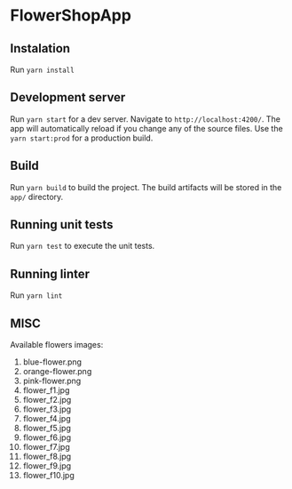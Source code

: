 # FlowerShopApp

## Instalation

Run `yarn install`

## Development server

Run `yarn start` for a dev server. Navigate to `http://localhost:4200/`.
The app will automatically reload if you change any of the source files.
Use the `yarn start:prod` for a production build.

## Build

Run `yarn build` to build the project.
The build artifacts will be stored in the `app/` directory.

## Running unit tests

Run `yarn test` to execute the unit tests.

## Running linter

Run `yarn lint`

## MISC

Available flowers images:

1. blue-flower.png
1. orange-flower.png
1. pink-flower.png
1. flower_f1.jpg
1. flower_f2.jpg
1. flower_f3.jpg
1. flower_f4.jpg
1. flower_f5.jpg
1. flower_f6.jpg
1. flower_f7.jpg
1. flower_f8.jpg
1. flower_f9.jpg
1. flower_f10.jpg
